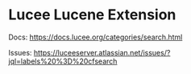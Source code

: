 # Lucee Lucene Extension

Docs: https://docs.lucee.org/categories/search.html

Issues: https://luceeserver.atlassian.net/issues/?jql=labels%20%3D%20cfsearch
